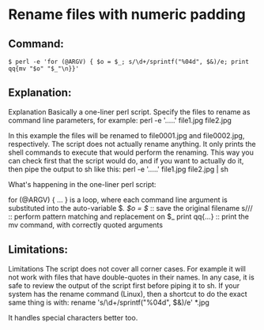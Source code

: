 # Rename files with numeric padding

## Command:
```
$ perl -e 'for (@ARGV) { $o = $_; s/\d+/sprintf("%04d", $&)/e; print qq{mv "$o" "$_"\n}}'
```

## Explanation:
Explanation
Basically a one-liner perl script. Specify the files to rename as command line parameters, for example:
perl -e '.....' file1.jpg file2.jpg

In this example the files will be renamed to file0001.jpg and file0002.jpg, respectively. The script does not actually rename anything. It only prints the shell commands to execute that would perform the renaming. This way you can check first that the script would do, and if you want to actually do it, then pipe the output to sh like this:
perl -e '.....' file1.jpg file2.jpg | sh

What's happening in the one-liner perl script:

for (@ARGV) { ... } is a loop, where each command line argument is substituted into the auto-variable $_. 
$o = $_ :: save the original filename
s/// :: perform pattern matching and replacement on $_
print qq{...} :: print the mv command, with correctly quoted arguments

## Limitations:
Limitations
The script does not cover all corner cases. For example it will not work with files that have double-quotes in their names. In any case, it is safe to review the output of the script first before piping it to sh.
If your system has the rename command (Linux), then a shortcut to do the exact same thing is with:
rename 's/\d+/sprintf("%04d", $&)/e' *.jpg

It handles special characters better too.

